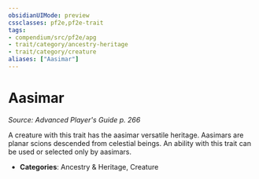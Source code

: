 ```yaml
---
obsidianUIMode: preview
cssclasses: pf2e,pf2e-trait
tags:
- compendium/src/pf2e/apg
- trait/category/ancestry-heritage
- trait/category/creature
aliases: ["Aasimar"]
---
```

# Aasimar  
*Source: Advanced Player's Guide p. 266*  

A creature with this trait has the aasimar versatile heritage. Aasimars are planar scions descended from celestial beings. An ability with this trait can be used or selected only by aasimars.

- **Categories**: Ancestry & Heritage, Creature